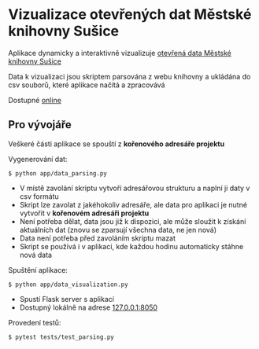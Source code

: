 # Vizualizace otevřených dat Městské knihovny Sušice

Aplikace dynamicky a interaktivně vizualizuje [otevřená data Městské knihovny Sušice](https://susice.tritius.cz/statistics)

Data k vizualizaci jsou skriptem parsována z webu knihovny a ukládána do csv souborů, které aplikace načítá a zpracovává

Dostupné [online](https://statistiky-knihovna-susice.herokuapp.com/)

## Pro vývojáře

Veškeré části aplikace se spouští z **kořenového adresáře projektu**

Vygenerování dat:
```
$ python app/data_parsing.py
```
* V místě zavolání skriptu vytvoří adresářovou strukturu a naplní ji daty v csv formátu
* Skript lze zavolat z jakéhokoliv adresáře, ale data pro aplikaci je nutné vytvořit v **kořenovém adresáři projektu**
* Není potřeba dělat, data jsou již k dispozici, ale může sloužit k získání aktuálních dat (znovu se zparsují všechna data, ne jen nová)
* Data není potřeba před zavoláním skriptu mazat
* Skript se používá i v aplikaci, kde každou hodinu automaticky stáhne nová data

Spuštění aplikace:
```
$ python app/data_visualization.py
```
* Spustí Flask server s aplikací
* Dostupný lokálně na adrese [127.0.0.1:8050](http://127.0.0.1:8050/)

Provedení testů:
```
$ pytest tests/test_parsing.py
```
